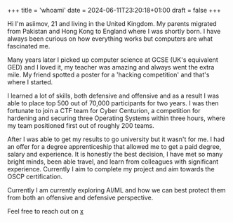 +++
title = 'whoami'
date = 2024-06-11T23:20:18+01:00
draft = false
+++

Hi I'm asiimov, 21 and living in the United Kingdom. My parents migrated from Pakistan and Hong Kong to England where I was shortly born. 
I have always been curious on how everything works but computers are what fascinated me. 

Many years later I picked up computer science at GCSE (UK's equivalent GED) and I loved it, my teacher was amazing and always went the extra mile. My friend spotted a poster for a 'hacking competition' and that's where I started. 

I learned a lot of skills, both defensive and offensive and as a result I was able to place top 500 out of 70,000 participants for two years. I was then fortunate to join a CTF team for Cyber Centurion, a competition for hardening and securing three Operating Systems within three hours, where my team positioned first out of roughly 200 teams. 

After I was able to get my results to go university but it wasn't for me. I had an offer for a degree apprenticeship that allowed me to get a paid degree, salary and experience. It is honestly the best decision, I have met so many bright minds, been able travel, and learn from colleagues with significant experience. Currently I aim to complete my project and aim towards the OSCP certification.

Currently I am currently exploring AI/ML and how we can best protect them from both an offensive and defensive perspective.

Feel free to reach out on [x](https://x.com/asii_mov) 